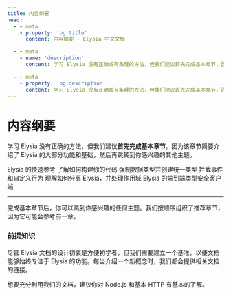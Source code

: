 ```yaml
---
title: 内容纲要
head:
  - - meta
    - property: 'og:title'
      content: 内容纲要 - Elysia 中文文档

  - - meta
    - name: 'description'
      content: 学习 Elysia 没有正确或有条理的方法，但我们建议首先完成基本章节，因为该章节简要介绍了 Elysia 的大部分功能和基础，然后再跳转到你感兴趣的其他主题。完成基本章节后，你可以跳转到任何感兴趣的主题。不过，我们建议你遵循本章的顺序，因为本章可能会引用前一章的内容。

  - - meta
    - property: 'og:description'
      content: 学习 Elysia 没有正确或有条理的方法，但我们建议首先完成基本章节，因为该章节简要介绍了 Elysia 的大部分功能和基础，然后再跳转到你感兴趣的其他主题。完成基本章节后，你可以跳转到任何感兴趣的主题。不过，我们建议你遵循本章的顺序，因为本章可能会引用前一章的内容。
---
```


<script setup>
    import Card from '../components/nearl/card.vue'
    import Deck from '../components/nearl/card-deck.vue'
</script>

# 内容纲要

学习 Elysia 没有正确的方法，但我们建议**首先完成基本章节**，因为该章节简要介绍了 Elysia 的大部分功能和基础，然后再跳转到你感兴趣的其他主题。

<Deck>
	<Card title="速查表" href="/integrations/cheat-sheet">
	    Elysia 的快速参考
	</Card>
    <Card title="结构" href="/essential/structure">
        了解如何构建你的代码
    </Card>
    <Card title="校验" href="/essential/validation">
        强制数据类型并创建统一类型
    </Card>
    <Card title="生命周期" href="/essential/life-cycle">
        拦截事件和自定义行为
    </Card>
    <Card title="插件和作用域" href="/essential/plugin">
        理解如何分离 Elysia，并处理作用域
    </Card>
    <Card title="Eden" href="/eden/overview">
        Elysia 的端到端类型安全客户端
    </Card>
</Deck>

---

完成基本章节后，你可以跳到你感兴趣的任何主题。我们按顺序组织了推荐章节，因为它可能会参考前一章。

### 前提知识

尽管 Elysia 文档的设计初衷是方便初学者，但我们需要建立一个基准，以便文档能够始终专注于 Elysia 的功能。每当介绍一个新概念时，我们都会提供相关文档的链接。

想要充分利用我们的文档，建议你对 Node.js 和基本 HTTP 有基本的了解。
